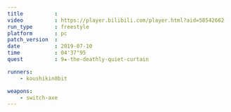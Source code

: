 ```yaml
---
title          :
video          : https://player.bilibili.com/player.html?aid=58542662
run_type       : freestyle
platform       : pc
patch_version  :
date           : 2019-07-10
time           : 04'37"95
quest          : 9★-the-deathly-quiet-curtain

runners:
    - koushikin8bit

weapons:
    - switch-axe
---
```

